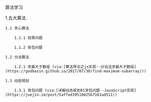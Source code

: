 算法学习

 1.五大算法
    
    1.1 贪心算法

        1.1.1 找零问题
        
        1.1.2 背包问题
    
    1.2 分治算法

        1.2.1 求最大子数组 (via:[算法导论之js实现--分治法求最大子数组](https://godbasin.github.io/2017/07/30/find-maximum-subarray/))

    1.3 动态规划

        1.3.1 背包问题 (via:[详解动态规划01背包问题--JavaScript实现](https://juejin.im/post/5affed3951882567161ad511))
        
        